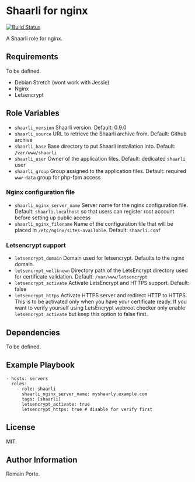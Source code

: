 Shaarli for nginx
=================

[![Build Status](https://travis-ci.org/MicroJoe/ansible-role-shaarli.svg?branch=master)](https://travis-ci.org/MicroJoe/ansible-role-shaarli)

A Shaarli role for nginx.

Requirements
------------

To be defined.

- Debian Stretch (wont work with Jessie)
- Nginx
- Letsencrypt

Role Variables
--------------

- `shaarli_version` Shaarli version. Default: 0.9.0
- `shaarli_source` URL to retrieve the Shaarli archive from. Default: Github
  archive
- `shaarli_base` Base directory to put Shaarli installation into. Default:
  `/var/www/shaarli`
- `shaarli_user` Owner of the application files. Default: dedicated `shaarli`
  user
- `shaarli_group` Group assigned to the application files. Default: required
  `www-data` group for php-fpm access

### Nginx configuration file

- `shaarli_nginx_server_name` Server name for the nginx configuration file.
  Default: `shaarli.localhost` so that users can register root account before
  setting up public access
- `shaarli_nginx_filename` Name of the configuration file that will be placed
  in `/etc/nginx/sites-available`. Default: `shaarli.conf`

### Letsencrypt support

- `letsencrypt_domain` Domain used for letsencrypt. Defaults to the nginx
  domain.
- `letsencrypt_wellknown` Directory path of the LetsEncrypt directory used for
  certificate validation. Default: `/var/www/letsencrypt`
- `letsencrypt_activate` Activate LetsEncrypt and HTTPS support. Default: false
- `letsencrypt_https` Activate HTTPS server and redirect HTTP to HTTPS. This is
  to be activated only when you have your certificate ready. If you want to
  verify yourself using LetsEncrypt webroot checker only enable
  `letsencrypt_activate` but keep this option to false first.

Dependencies
------------

To be defined.

Example Playbook
----------------

    - hosts: servers
      roles:
        - role: shaarli
          shaarli_nginx_server_name: myshaarly.example.com
          tags: [shaarli]
          letsencrypt_activate: true
          letsencrypt_https: true # disable for verify first

License
-------

MIT.

Author Information
------------------

Romain Porte.
